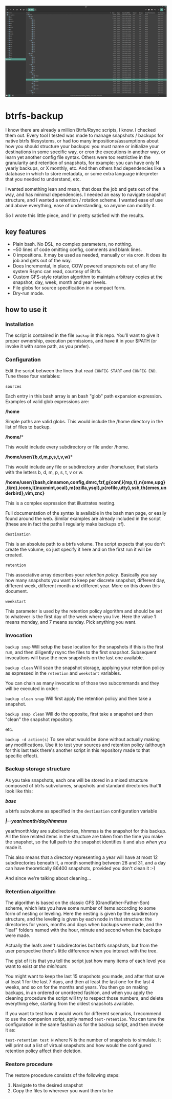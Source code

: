 ![Image](https://raw.githubusercontent.com/3coma3/btrfs-backup/master/image.png)

# btrfs-backup
I know there are already a million Btrfs/Rsync scripts, I know. I checked them out. Every tool I tested was made to manage snapshots / backups for native btrfs filesystems, or had too many impositions/assumptions about how you should structure your backups: you must name or initialize your destinations in some specific way, or cron the executions in another way, or learn yet another config file syntax. Others were too restrictive in the granularity and retention of snapshots, for example: you can have only N yearly backups, or X monthly, etc. And then others had dependencies like a database in which to store metadata, or some extra language interpreter that you needed to understand, etc.

I wanted something lean and mean, that does the job and gets out of the way, and has minimal dependencies. I needed an easy to navigate snapshot structure, and I wanted a retention / rotation scheme.  I wanted ease of use and above everything, ease of understanding, so anyone can modify it.

So I wrote this little piece, and I'm pretty satisfied with the results.

## key features

* Plain bash. No DSL, no complex parameters, no nothing.
* ~50 lines of code omitting config, comments and blank lines.
* 0 impositions. It may be used as needed, manually or via cron. It does its job and gets out of the way.
* Does Incremental, in place, COW powered snapshots out of any file system Rsync can read, courtesy of Btrfs.
* Custom GFS-style rotation algorithm to maintain arbitrary copies at the snapshot, day, week, month and year levels.
* File globs for source specification in a compact form.
* Dry-run mode.



## how to use it

### Installation

The script is contained in the file `backup` in this repo. You'll want to give it proper ownership, execution permissions, and have it in your $PATH (or invoke it with some path, as you prefer).



### Configuration

Edit the script between the lines that read `CONFIG START` and ```CONFIG END```. Tune these four variables:

```sources```

Each entry in this bash array is an bash "glob" path expansion expression. Examples of valid glob expressions are:

**/home**

Simple paths are valid globs. This would include the /home directory in the list of files to backup.

**/home/***

This would include every subdirectory or file under /home.

**/home/user/{b,d,m,p,s,t,v,w}***

This would include any file or subdirectory under /home/user, that starts with the letters b, d, m, p, s, t, v or w.

**/home/user/{bash,cinnamon,config,dmrc,fzf,g{conf,i{mp,t},n{ome,upg},tkrc},icons,l{inuxmint,ocal},m{ozilla,ysql},p{rofile,utty},ssh,th{emes,underbird},vim,znc}**

This is a complex expression that illustrates nesting.

Full documentation of the syntax is available in the bash man page, or easily found around the web. Similar examples are already included in the script (these are in fact the paths I regularly make backups of).

```destination```

This is an absolute path to a btrfs volume. The script expects that you don't create the volume, so just specify it here and on the first run it will be created.

`retention`

This associative array describes your *retention policy*. Basically you say how many snapshots you want to keep per discrete snapshot, different day, different week, different month and different year. More on this down this document.

`weekstart`

This parameter is used by the retention policy algorithm and should be set to whatever is the first day of the week where you live. Here the value 1 means monday, and 7 means sunday. Pick anything you want.



###  Invocation

```backup snap```
Will setup the base location for the snapshots if this is the first run, and then diligently rsync the files to the first snapshot. Subsequent invocations will base the new snapshots on the last one available.

```backup clean```
Will scan the snapshot storage, applying your retention policy as expressed in the ```retention``` and ```weekstart``` variables.

You can chain as many invocations of those two subcommands and they will be executed in order:

```backup clean snap```
Will first apply the retention policy and then take a snapshot.

```backup snap clean```
Will do the opposite, first take a snapshot and then "clean" the snapshot repository.

etc.

```backup -d action(s)```
To see what would be done without actually making any modifications. Use it to test your sources and retention policy (although for this last task there's another script in this repository made to that specific effect).



### Backup storage structure
As you take snapshots, each one will be stored in a mixed structure composed of btrfs subvolumes, snapshots and standard directories that'll look like this:

***base***

a btrfs subvolume as specified in the ```destination``` configuration variable

***|--year/month/day/hhmmss***

year/month/day are subdirectories, hhmmss is the snapshot for this backup. All the time related items in the structure are taken from the time you make the snapshot, so the full path to the snapshot identifies it and also *when* you made it.

This also means that a directory representing a year will have at most 12 subdirectories beneath it, a month something between 28 and 31, and a day can have theoretically 86400 snapshots, provided you don't clean it :-)

And since we're talking about cleaning...



### Retention algorithm
The algorithm is based on the classic GFS (Grandfather-Father-Son) scheme, which lets you have some number of items according to some form of nesting or leveling. Here the nesting is given by the subdirectory structure, and the leveling is given by each node in that structure: the directories for years, months and days when backups were made, and the "leaf" folders named with the hour, minute and second when the backups were made.

Actually the leafs aren't subdirectories but btrfs snapshots, but from the user perspective there's little difference when you interact with the tree.

The gist of it is that you tell the script just how many items of each level you want to exist *at the minimum*:

You might want to keep the last 15 snapshots you made, and after that save at least 1 for the last 7 days, and then at least the last one for the last 4 weeks, and so on for the months and years. You then go on making backups, in an ordered or unordered fashion, and when you apply the cleaning procedure the script will try to respect those numbers, and delete everything else, starting from the oldest snapshots available.

If you want to test how it would work for different scenarios, I recommend to use the companion script, aptly named ```test-retention```. You can tune the configuration in the same fashion as for the backup script, and then invoke it as:

```test-retention test N``` where N is the number of snapshots to simulate. It will print out a list of virtual snapshots and how would the configured retention policy affect their deletion.



### Restore procedure
The restore procedure consists of the following steps:

1. Navigate to the desired snapshot
2. Copy the files to wherever you want them to be
